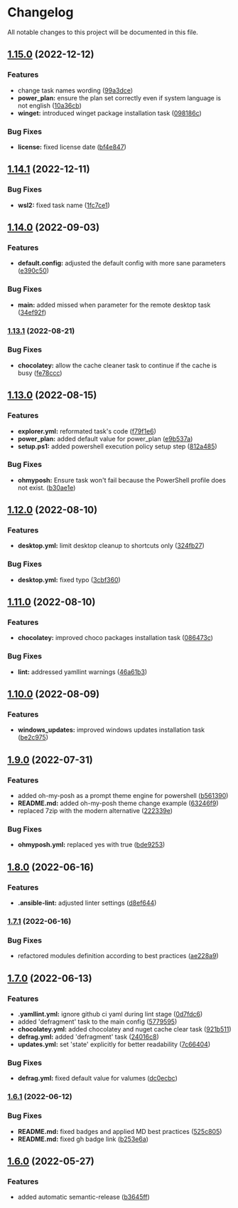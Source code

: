 # Changelog

All notable changes to this project will be documented in this file.

## [1.15.0](https://github.com/AlexNabokikh/windows-playbook/compare/v1.14.1...v1.15.0) (2022-12-12)


### Features

* change task names wording ([99a3dce](https://github.com/AlexNabokikh/windows-playbook/commit/99a3dceaca22dc2960ffc3a136ede86dcf74a087))
* **power_plan:** ensure the plan set correctly even if system language is not english ([10a36cb](https://github.com/AlexNabokikh/windows-playbook/commit/10a36cb857b18da47a6d1d031b32e2f809bdaae1))
* **winget:** introduced winget package installation task ([098186c](https://github.com/AlexNabokikh/windows-playbook/commit/098186c1e89e257a3fc59ca867942257e742a07b))


### Bug Fixes

* **license:** fixed license date ([bf4e847](https://github.com/AlexNabokikh/windows-playbook/commit/bf4e847ba26a943266d958965057feee992a2cb0))

## [1.14.1](https://github.com/AlexNabokikh/windows-playbook/compare/v1.14.0...v1.14.1) (2022-12-11)


### Bug Fixes

* **wsl2:** fixed task name ([1fc7ce1](https://github.com/AlexNabokikh/windows-playbook/commit/1fc7ce1558708bed417bed1c1071a2326395a8d5))

## [1.14.0](https://github.com/AlexNabokikh/windows-playbook/compare/v1.13.1...v1.14.0) (2022-09-03)


### Features

* **default.config:** adjusted the default config with more sane parameters ([e390c50](https://github.com/AlexNabokikh/windows-playbook/commit/e390c50192d13a0a47f5be24dc87546ee0de7e74))


### Bug Fixes

* **main:** added missed when parameter for the remote desktop task ([34ef92f](https://github.com/AlexNabokikh/windows-playbook/commit/34ef92f13eb15ac128eb32189de740b3536b327c))

### [1.13.1](https://github.com/AlexNabokikh/windows-playbook/compare/v1.13.0...v1.13.1) (2022-08-21)


### Bug Fixes

* **chocolatey:** allow the cache cleaner task to continue if the cache is busy ([fe78ccc](https://github.com/AlexNabokikh/windows-playbook/commit/fe78ccc221d4bb11435a8edb984e3d16e726edb7))

## [1.13.0](https://github.com/AlexNabokikh/windows-playbook/compare/v1.12.0...v1.13.0) (2022-08-15)


### Features

* **explorer.yml:** reformated task's code ([f79f1e6](https://github.com/AlexNabokikh/windows-playbook/commit/f79f1e6c50d9bdabf6f615ffe15a5976c458b85b))
* **power_plan:** added default value for power_plan ([e9b537a](https://github.com/AlexNabokikh/windows-playbook/commit/e9b537adca33e69321d29cc3a4939d5075029c70))
* **setup.ps1:** added powershell execution policy setup step ([812a485](https://github.com/AlexNabokikh/windows-playbook/commit/812a485d78ad5d0e294e53d43c3bc16878528bde))


### Bug Fixes

* **ohmyposh:** Ensure task won't fail because the PowerShell profile does not exist. ([b30ae1e](https://github.com/AlexNabokikh/windows-playbook/commit/b30ae1ee224a165891f1a1ffa18a4f5d7f2b7acc))

## [1.12.0](https://github.com/AlexNabokikh/windows-playbook/compare/v1.11.0...v1.12.0) (2022-08-10)


### Features

* **desktop.yml:** limit desktop cleanup to shortcuts only ([324fb27](https://github.com/AlexNabokikh/windows-playbook/commit/324fb2759f64ee21f8746803050c4a0df4efafeb))


### Bug Fixes

* **desktop.yml:** fixed typo ([3cbf360](https://github.com/AlexNabokikh/windows-playbook/commit/3cbf360951cc9ab190dddea91fd5e4c924f14fb4))

## [1.11.0](https://github.com/AlexNabokikh/windows-playbook/compare/v1.10.0...v1.11.0) (2022-08-10)


### Features

* **chocolatey:** improved choco packages installation task ([086473c](https://github.com/AlexNabokikh/windows-playbook/commit/086473cd96fa66db3071f8f5c5a8247a9ef05eb8))


### Bug Fixes

* **lint:** addressed yamllint warnings ([46a61b3](https://github.com/AlexNabokikh/windows-playbook/commit/46a61b39a28185b32ce053372813ff02533b3f17))

## [1.10.0](https://github.com/AlexNabokikh/windows-playbook/compare/v1.9.0...v1.10.0) (2022-08-09)


### Features

* **windows_updates:** improved windows updates installation task ([be2c975](https://github.com/AlexNabokikh/windows-playbook/commit/be2c975cc41ccb782a54c88b841a4e4a91ccad52))

## [1.9.0](https://github.com/AlexNabokikh/windows-playbook/compare/v1.8.0...v1.9.0) (2022-07-31)


### Features

* added oh-my-posh as a prompt theme engine for powershell ([b561390](https://github.com/AlexNabokikh/windows-playbook/commit/b561390f674d03c2bd03861c149ef7d256df1d76))
* **README.md:** added oh-my-posh theme change example ([63246f9](https://github.com/AlexNabokikh/windows-playbook/commit/63246f917ce84b288dd666ff5bb884d39f513cb8))
* replaced 7zip with the modern alternative ([222339e](https://github.com/AlexNabokikh/windows-playbook/commit/222339ee9c74f9c2be8d8e375cf89ff09b25cdb9))


### Bug Fixes

* **ohmyposh.yml:** replaced yes with true ([bde9253](https://github.com/AlexNabokikh/windows-playbook/commit/bde9253e068406de0079b828b3aea4a56a79152e))

## [1.8.0](https://github.com/AlexNabokikh/windows-playbook/compare/v1.7.1...v1.8.0) (2022-06-16)


### Features

* **.ansible-lint:** adjusted linter settings ([d8ef644](https://github.com/AlexNabokikh/windows-playbook/commit/d8ef6441f5e1ef0e0a1650a6994459615af371bd))

### [1.7.1](https://github.com/AlexNabokikh/windows-playbook/compare/v1.7.0...v1.7.1) (2022-06-16)


### Bug Fixes

* refactored modules definition according to best practices ([ae228a9](https://github.com/AlexNabokikh/windows-playbook/commit/ae228a9a486c687c47005d0f37d63b8bdd95ab97))

## [1.7.0](https://github.com/AlexNabokikh/windows-playbook/compare/v1.6.1...v1.7.0) (2022-06-13)


### Features

* **.yamllint.yml:** ignore github ci yaml during lint stage ([0d7fdc6](https://github.com/AlexNabokikh/windows-playbook/commit/0d7fdc67fffcb794ddd61a453f1b65df20160939))
* added 'defragment' task to the main config ([5779595](https://github.com/AlexNabokikh/windows-playbook/commit/57795954c50b9c9ea76e3744f9b0de128a5b970e))
* **chocolatey.yml:** added chocolatey and nuget cache clear task ([921b511](https://github.com/AlexNabokikh/windows-playbook/commit/921b5111caa87428e19d30d3ac79b61ab893e43e))
* **defrag.yml:** added 'defragment' task ([24016c8](https://github.com/AlexNabokikh/windows-playbook/commit/24016c8a75e1f6d7087147a0ec341c61944bbdf7))
* **updates.yml:** set 'state' explicitly for better readability ([7c66404](https://github.com/AlexNabokikh/windows-playbook/commit/7c66404dcacb312319c37dafcb5eeb67487e986e))


### Bug Fixes

* **defrag.yml:** fixed default value for valumes ([dc0ecbc](https://github.com/AlexNabokikh/windows-playbook/commit/dc0ecbcab409880904d42be5125cc66e518693af))

### [1.6.1](https://github.com/AlexNabokikh/windows-playbook/compare/v1.6.0...v1.6.1) (2022-06-12)


### Bug Fixes

* **README.md:** fixed badges and applied MD best practices ([525c805](https://github.com/AlexNabokikh/windows-playbook/commit/525c80556767ead48d5e82df527cade2348498b2))
* **README.md:** fixed gh badge link ([b253e6a](https://github.com/AlexNabokikh/windows-playbook/commit/b253e6a2dae5c30d0b287e322676f7fd6b63ca7a))

## [1.6.0](https://github.com/AlexNabokikh/windows-playbook/compare/v1.5.1...v1.6.0) (2022-05-27)


### Features

* added automatic semantic-release ([b3645ff](https://github.com/AlexNabokikh/windows-playbook/commit/b3645ffb70fb0545be9b37c867c119f6777c6a96))
